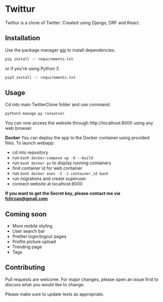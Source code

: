 # Twittur

Twittur is a clone of Twitter. Created using Django, DRF and React.

## Installation

Use the package manager [pip](https://pip.pypa.io/en/stable/) to install dependencies.

```bash
pip install -r requirements.txt
```
or if you're using Python 3
```bash
pip3 install -r requirements.txt
```
## Usage
Cd into main TwitterClone folder and use command:
```bash
python3 manage.py runserver
```
You can now access the website through http://localhost:8000 using any web browser.

**Docker**
You can deploy the app to the Docker container using provided files.
To launch webapp:
- cd into repository
- run ```bash docker-compose up -d --build```
- run ```bash docker ps``` to display running containers
- find container id for web container
- run ```bash docker exec -t -i container_id bash```
- run migrations and create superuser
- connect website at localhost:8000

**If you want to get the Secret key, please contact me via fchrzan@gmail.com**

## Coming soon
* More mobile styling
* User search bar
* Prettier login/logout pages
* Profile picture upload
* Trending page
* Tags
## Contributing
Pull requests are welcome. For major changes, please open an issue first to discuss what you would like to change.

Please make sure to update tests as appropriate.
